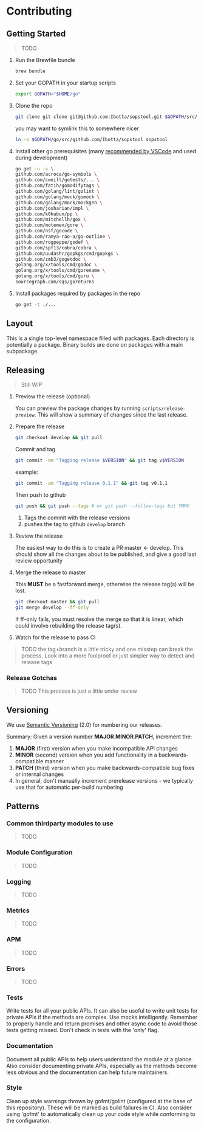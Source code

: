 # Contributing

## Getting Started

> TODO

1. Run the Brewfile bundle

    ```sh
    brew bundle
    ```

1. Set your GOPATH in your startup scripts

    ```sh
    export GOPATH="$HOME/go"
    ```

1. Clone the repo

    ```sh
    git clone git clone git@github.com:Ibotta/sopstool.git $GOPATH/src/github.com/Ibotta/sopstool
    ```

    you may want to symlink this to somewhere nicer

    ```sh
    ln -s $GOPATH/go/src/github.com/Ibotta/sopstool sopstool
    ```

1. Install other go prerequisites (many [recommended by VSCode](https://github.com/Microsoft/vscode-go/wiki/Go-tools-that-the-Go-extension-depends-on) and used during development)

    ```sh
    go get -u -v \
    github.com/acroca/go-symbols \
    github.com/cweill/gotests/... \
    github.com/fatih/gomodifytags \
    github.com/golang/lint/golint \
    github.com/golang/mock/gomock \
    github.com/golang/mock/mockgen \
    github.com/josharian/impl \
    github.com/k0kubun/pp \
    github.com/mitchellh/gox \
    github.com/motemen/gore \
    github.com/nsf/gocode \
    github.com/ramya-rao-a/go-outline \
    github.com/rogpeppe/godef \
    github.com/spf13/cobra/cobra \
    github.com/uudashr/gopkgs/cmd/gopkgs \
    github.com/zmb3/gogetdoc \
    golang.org/x/tools/cmd/godoc \
    golang.org/x/tools/cmd/gorename \
    golang.org/x/tools/cmd/guru \
    sourcegraph.com/sqs/goreturns
    ```

1. Install packages required by packages in the repo

    ```sh
    go get -t ./...
    ```

## Layout

This is a single top-level namespace filled with packages.  Each directory is potentially a package. Binary builds are done on packages with a main subpackage.

## Releasing

> Still WIP

1. Preview the release (optional)

    You can preview the package changes by running `scripts/release-preview`. This will show a summary of changes since the last release.

1. Prepare the release

    ```sh
    git checkout develop && git pull
    ```

    Commit and tag

    ```sh
    git commit -am "Tagging release $VERSION" && git tag v$VERSION
    ```

    example:

    ```sh
    git commit -am "Tagging release 0.1.1" && git tag v0.1.1
    ```

    Then push to github

    ```sh
    git push && git push --tags # or git push --follow-tags but YMMV
    ```

    1. Tags the commit with the release versions
    1. pushes the tag to github `develop` branch

1. Review the release

    The easiest way to do this is to create a PR master <- develop. This should show all the changes about to be published, and give a good last review opportunity

1. Merge the release to master

    This **MUST** be a fastforward merge, otherwise the release tag(s) will be lost.

    ```sh
    git checkout master && git pull
    git merge develop --ff-only
    ```

    If ff-only fails, you must resolve the merge so that it is linear, which could involve rebuilding the release tag(s).

1. Watch for the release to pass CI

> TODO the tag+branch is a little tricky and one misstep can break the process. Look into a more foolproof or just simpler way to detect and release tags

### Release Gotchas

> TODO This process is just a little under review

## Versioning

We use [Semantic Versioning](http://semver.org/spec/v2.0.0.html) (2.0) for numbering our releases.

Summary: Given a version number **MAJOR**.**MINOR**.**PATCH**, increment the:

1. **MAJOR** (first) version when you make incompatible API changes
1. **MINOR** (second) version when you add functionality in a backwards-compatible manner
1. **PATCH** (third) version when you make backwards-compatible bug fixes or internal changes
1. In general, don't manually increment prerelease versions - we typically use that for automatic per-build numbering

## Patterns

### Common thirdparty modules to use

> TODO

### Module Configuration

> TODO

### Logging

> TODO

### Metrics

> TODO

### APM

> TODO

### Errors

> TODO

### Tests

Write tests for all your public APIs.  It can also be useful to write unit tests for private APIs if the methods are complex. Use mocks intelligently. Remember to properly handle and return promises and other async code to avoid those tests getting missed. Don't check in tests with the 'only' flag.

### Documentation

Document all public APIs to help users understand the module at a glance. Also consider documenting private APIs, especially as the methods become less obvious and the documentation can help future maintainers.

### Style

Clean up style warnings thrown by gofmt/golint (configured at the base of this repository).  These will be marked as build failures in CI.  Also consider using 'gofmt' to automatically clean up your code style while conforming to the configuration.
